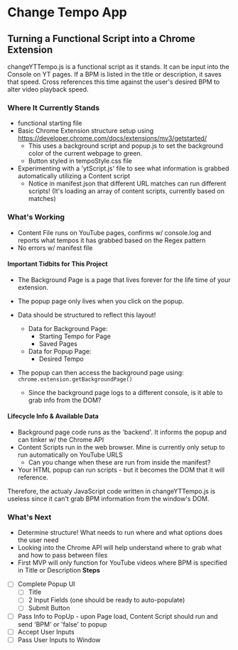 # Change Tempo App
## Turning a Functional Script into a Chrome Extension

changeYTTempo.js is a functional script as it stands.
It can be input into the Console on YT pages. If a BPM is listed in the title or description, it saves that speed.
Cross references this time against the user's desired BPM to alter video playback speed.


### Where It Currently Stands
- functional starting file
- Basic Chrome Extension structure setup using https://developer.chrome.com/docs/extensions/mv3/getstarted/
    - This uses a background script and popup.js to set the background color of the current webpage to green.
    - Button styled in tempoStyle.css file
- Experimenting with a 'ytScript.js' file to see what information is grabbed automatically utilizing a Content script
    - Notice in manifest.json that different URL matches can run different scripts! (It's loading an array of content scripts, currently based on matches)

### What's Working
- Content File runs on YouTube pages, confirms w/ console.log and reports what tempos it has grabbed based on the Regex pattern
- No errors w/ manifest file

#### Important Tidbits for This Project
- The Background Page is a page that lives forever for the life time of your extension.
- The popup page only lives when you click on the popup.
- Data should be structured to reflect this layout!
    - Data for Background Page:
        - Starting Tempo for Page
        - Saved Pages
    - Data for Popup Page:
        - Desired Tempo

- The popup can then access the background page using: `chrome.extension.getBackgroundPage()`
    - Since the background page logs to a different console, is it able to grab info from the DOM?

#### Lifecycle Info & Available Data
- Background page code runs as the 'backend'. It informs the popup and can tinker w/ the Chrome API
- Content Scripts run in the web browser. Mine is currently only setup to run automatically on YouTube URLS
    - Can you change when these are run from inside the manifest?
- Your HTML popup can run scripts - but it becomes the DOM that it will reference.

Therefore, the actualy JavaScript code written in changeYTTempo.js is useless since it can't grab BPM information from the window's DOM.

### What's Next
- Determine structure! What needs to run where and what options does the user need
- Looking into the Chrome API will help understand where to grab what and how to pass between files
- First MVP will only function for YouTube videos where BPM is specified in Title or Description
**Steps**
- [ ] Complete Popup UI
    - [ ] Title
    - [ ] 2 Input Fields (one should be ready to auto-populate)
    - [ ] Submit Button
- [ ] Pass Info to PopUp - upon Page load, Content Script should run and send 'BPM' or 'false' to popup
- [ ] Accept User Inputs
- [ ] Pass User Inputs to Window